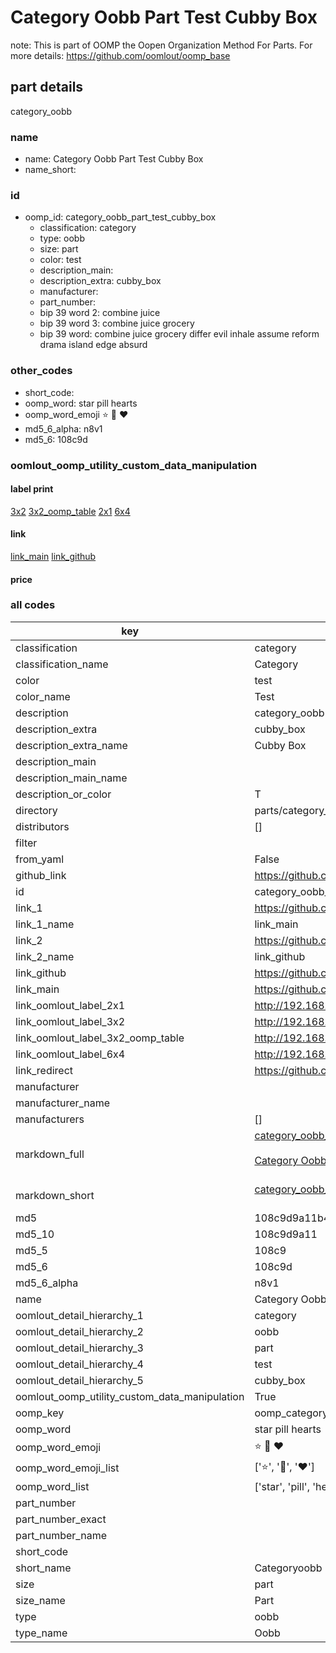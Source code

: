 # Category Oobb Part Test Cubby Box  

note: This is part of OOMP the Oopen Organization Method For Parts. For more details: https://github.com/oomlout/oomp_base

##  part details
  



category_oobb



### name
* name: Category Oobb Part Test Cubby Box
* name_short: 
### id
* oomp_id: category_oobb_part_test_cubby_box
  * classification: category
  * type: oobb
  * size: part
  * color: test
  * description_main: 
  * description_extra: cubby_box
  * manufacturer: 
  * part_number: 
  * bip 39 word 2: combine juice
  * bip 39 word 3: combine juice grocery
  * bip 39 word: combine juice grocery differ evil inhale assume reform drama island edge absurd

### other_codes
* short_code: 
* oomp_word: star pill hearts
* oomp_word_emoji :star: :pill: :hearts:
* md5_6_alpha: n8v1
* md5_6: 108c9d






### oomlout_oomp_utility_custom_data_manipulation
#### label print
[3x2](http://192.168.1.245:1112/?label=oomp%20n8v1)
[3x2_oomp_table](http://192.168.1.108:1112/?label=oomp%20n8v1)
[2x1](http://192.168.1.242:1112/?label=oomp%20n8v1)
[6x4](http://192.168.1.55:1112/?label=oomp%20n8v1)    

#### link

[link_main](https://github.com/oomlout/oomlout_oomp_version_1_messy/tree/main/parts/category_oobb_part_test_cubby_box) [link_github](https://github.com/oomlout/oomlout_oomp_version_1_messy/tree/main/parts/category_oobb_part_test_cubby_box)                             

#### price







### all codes 
| key | value |  
| --- | --- |  
| classification | category |  
| classification_name | Category |  
| color | test |  
| color_name | Test |  
| description | category_oobb |  
| description_extra | cubby_box |  
| description_extra_name | Cubby Box |  
| description_main |  |  
| description_main_name |  |  
| description_or_color | T  |  
| directory | parts/category_oobb_part_test_cubby_box |  
| distributors | [] |  
| filter |  |  
| from_yaml | False |  
| github_link | https://github.com/oomlout/oomlout_oomp_part_src/tree/main/parts/category_oobb_part_test_cubby_box |  
| id | category_oobb_part_test_cubby_box |  
| link_1 | https://github.com/oomlout/oomlout_oomp_version_1_messy/tree/main/parts/category_oobb_part_test_cubby_box |  
| link_1_name | link_main |  
| link_2 | https://github.com/oomlout/oomlout_oomp_version_1_messy/tree/main/parts/category_oobb_part_test_cubby_box |  
| link_2_name | link_github |  
| link_github | https://github.com/oomlout/oomlout_oomp_version_1_messy/tree/main/parts/category_oobb_part_test_cubby_box |  
| link_main | https://github.com/oomlout/oomlout_oomp_version_1_messy/tree/main/parts/category_oobb_part_test_cubby_box |  
| link_oomlout_label_2x1 | http://192.168.1.242:1112/?label=oomp%20n8v1 |  
| link_oomlout_label_3x2 | http://192.168.1.245:1112/?label=oomp%20n8v1 |  
| link_oomlout_label_3x2_oomp_table | http://192.168.1.108:1112/?label=oomp%20n8v1 |  
| link_oomlout_label_6x4 | http://192.168.1.55:1112/?label=oomp%20n8v1 |  
| link_redirect | https://github.com/oomlout/oomlout_oomp_version_1_messy/tree/main/parts/category_oobb_part_test_cubby_box |  
| manufacturer |  |  
| manufacturer_name |  |  
| manufacturers | [] |  
| markdown_full | [category_oobb_part_test_cubby_box](none)<br>[](none)<br>[Category Oobb Part Test Cubby Box](none)<br><br> |  
| markdown_short | [category_oobb_part_test_cubby_box](none)<br><br> |  
| md5 | 108c9d9a11b441bdcea6f3dccd9e316f |  
| md5_10 | 108c9d9a11 |  
| md5_5 | 108c9 |  
| md5_6 | 108c9d |  
| md5_6_alpha | n8v1 |  
| name | Category Oobb Part Test Cubby Box |  
| oomlout_detail_hierarchy_1 | category |  
| oomlout_detail_hierarchy_2 | oobb |  
| oomlout_detail_hierarchy_3 | part |  
| oomlout_detail_hierarchy_4 | test |  
| oomlout_detail_hierarchy_5 | cubby_box |  
| oomlout_oomp_utility_custom_data_manipulation | True |  
| oomp_key | oomp_category_oobb_part_test_cubby_box |  
| oomp_word | star pill hearts |  
| oomp_word_emoji | :star: :pill: :hearts: |  
| oomp_word_emoji_list | [':star:', ':pill:', ':hearts:'] |  
| oomp_word_list | ['star', 'pill', 'hearts'] |  
| part_number |  |  
| part_number_exact |  |  
| part_number_name |  |  
| short_code |  |  
| short_name | Categoryoobb |  
| size | part |  
| size_name | Part |  
| type | oobb |  
| type_name | Oobb |  
